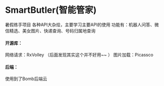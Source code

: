# SmartButler(智能管家)
暑假练手项目
各种API大杂烩，主要学习主要API的使用
功能有：机器人问答、微信精选、美女图片、快递查询、号码归属地查询

#### 开源库：
网络请求：RxVolley （后面发现其实这个并不好用~~ ）
图片加载：Picassco

#### 后端：
使用到了Bomb后端云

